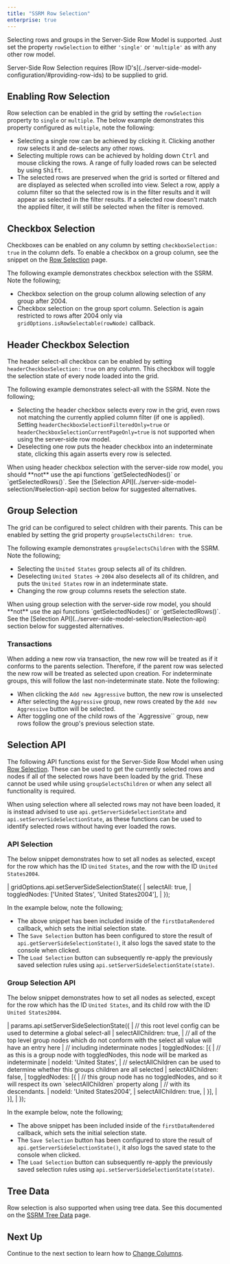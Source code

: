 ```yaml
---
title: "SSRM Row Selection"
enterprise: true
---
```


Selecting rows and groups in the Server-Side Row Model is supported.
Just set the property `rowSelection` to either `'single'` or `'multiple'` as with any other row model.

<note>
Server-Side Row Selection requires [Row ID's](../server-side-model-configuration/#providing-row-ids) to be supplied to grid.
</note>

## Enabling Row Selection

Row selection can be enabled in the grid by setting the `rowSelection` property to `single` or `multiple`. The below example demonstrates this property configured as `multiple`, note the following:

- Selecting a single row can be achieved by clicking it. Clicking another row selects it and de-selects any other rows.
- Selecting multiple rows can be achieved by holding down <kbd>Ctrl</kbd> and mouse clicking the rows. A range of fully loaded rows can be selected by using <kbd>Shift</kbd>.
- The selected rows are preserved when the grid is sorted or filtered and are displayed as selected when scrolled into view.  Select a row, apply a column filter so that the selected row is in the filter results and it will appear as selected in the filter results. If a selected row doesn’t match the applied filter, it will still be selected when the filter is removed.

<grid-example title='Click Selection' name='click-selection' type='generated' options='{ "enterprise": true, "exampleHeight": 590, "extras": ["alasql"], "modules": ["serverside", "rowgrouping"] }'></grid-example>

## Checkbox Selection

Checkboxes can be enabled on any column by setting `checkboxSelection: true` in the column defs. To enable a checkbox on a group column,
see the snippet on the [Row Selection](/row-selection/#example-groups--checkbox-selection-with-unselectable-leaf-nodes) page.

The following example demonstrates checkbox selection with the SSRM. Note the following;

- Checkbox selection on the group column allowing selection of any group after 2004.
- Checkbox selection on the group sport column. Selection is again restricted to rows after 2004 only via `gridOptions.isRowSelectable(rowNode)` callback.

<api-documentation source='grid-options/properties.json' section='selection' names='["isRowSelectable"]' ></api-documentation>

<grid-example title='Checkbox Selection' name='checkbox' type='generated' options='{ "enterprise": true, "exampleHeight": 590, "extras": ["alasql"], "modules": ["serverside", "rowgrouping"] }'></grid-example>

## Header Checkbox Selection

The header select-all checkbox can be enabled by setting `headerCheckboxSelection: true` on any column. This checkbox will toggle the selection state of every node loaded into the grid.

The following example demonstrates select-all with the SSRM. Note the following;

- Selecting the header checkbox selects every row in the grid, even rows not matching the currently applied column filter (if one is applied). Setting `headerCheckboxSelectionFilteredOnly=true` or  `headerCheckboxSelectionCurrentPageOnly=true` is not supported when using the server-side row model.
- Deselecting one row puts the header checkbox into an indeterminate state, clicking this again asserts every row is selected.

<grid-example title='Header Checkbox Selection' name='select-all' type='generated' options='{ "enterprise": true, "exampleHeight": 590, "extras": ["alasql"], "modules": ["serverside", "rowgrouping"] }'></grid-example>

<note>
When using header checkbox selection with the server-side row model, you should **not** use the api functions `getSelectedNodes()` or `getSelectedRows()`. See the [Selection API](../server-side-model-selection/#selection-api) section below for suggested alternatives.
</note>

## Group Selection

The grid can be configured to select children with their parents. This can be enabled by setting the grid property `groupSelectsChildren: true`.

The following example demonstrates `groupSelectsChildren` with the SSRM. Note the following;

- Selecting the `United States` group selects all of its children.
- Deselecting `United States` &rarr; `2004` also deselects all of its children, and puts the `United States` row in an indeterminate state.
- Changing the row group columns resets the selection state.

<grid-example title='Group Selection' name='group-selects-children' type='generated' options='{ "enterprise": true, "exampleHeight": 590, "extras": ["alasql"], "modules": ["serverside", "rowgrouping"] }'></grid-example>

<note>
When using group selection with the server-side row model, you should **not** use the api functions `getSelectedNodes()` or `getSelectedRows()`. See the [Selection API](../server-side-model-selection/#selection-api) section below for suggested alternatives.
</note>

### Transactions

When adding a new row via transaction, the new row will be treated as if it conforms to the parents selection. Therefore, if the parent row was selected the new row will be treated as selected upon creation. For indeterminate groups, this will follow the last non-indeterminate state. Note the following:

- When clicking the `Add new Aggressive` button, the new row is unselected
- After selecting the `Aggressive` group, new rows created by the `Add new Aggressive` button will be selected.
- After toggling one of the child rows of the `Aggressive`` group, new rows follow the group's previous selection state.

<grid-example title='Transactions Example' name='group-selects-children-transactions' type='generated' options='{ "enterprise": true, "exampleHeight": 590, "extras": ["alasql"], "modules": ["serverside", "rowgrouping"] }'></grid-example>

## Selection API

The following API functions exist for the Server-Side Row Model when using [Row Selection](/row-selection/#grid-selection-api). These can be used to get the currently selected rows and nodes if all of the selected rows have been loaded by the grid. These cannot be used while using `groupSelectsChildren` or when any select all functionality is required.

<api-documentation source='grid-api/api.json' section='selection' names='["getSelectedNodes", "getSelectedRows"]' ></api-documentation>

When using selection where all selected rows may not have been loaded, it is instead advised to use `api.getServerSideSelectionState` and `api.setServerSideSelectionState`, as these functions can be used to identify selected rows without having ever loaded the rows.

<api-documentation source='grid-api/api.json' section='serverSideRowModel' names='["getServerSideSelectionState", "setServerSideSelectionState"]' ></api-documentation>

### API Selection

The below snippet demonstrates how to set all nodes as selected, except for the row which has the ID `United States`, and the row with the ID `United States2004`.

<snippet spaceBetweenProperties="true">
| gridOptions.api.setServerSideSelectionState({
|     selectAll: true,
|     toggledNodes: ['United States', 'United States2004'],
| });
</snippet>

In the example below, note the following;
 - The above snippet has been included inside of the `firstDataRendered` callback, which sets the initial selection state.
 - The `Save Selection` button has been configured to store the result of `api.getServerSideSelectionState()`, it also logs the saved state to the console when clicked.
 - The `Load Selection` button can subsequently re-apply the previously saved selection rules using `api.setServerSideSelectionState(state)`.

<grid-example title='Select All API' name='api-select-all' type='generated' options='{ "enterprise": true, "exampleHeight": 590, "extras": ["alasql"], "modules": ["serverside", "rowgrouping"] }'></grid-example>

### Group Selection API

The below snippet demonstrates how to set all nodes as selected, except for the row which has the ID `United States`, and its child row with the ID `United States2004`.

<snippet spaceBetweenProperties="true">
| params.api.setServerSideSelectionState({
|     // this root level config can be used to determine a global select-all
|     selectAllChildren: true,
|     // all of the top level group nodes which do not conform with the select all value will have an entry here
|     // including indeterminate nodes
|     toggledNodes: [{
|         // as this is a group node with toggledNodes, this node will be marked as indeterminate
|         nodeId: 'United States',
|         // selectAllChildren can be used to determine whether this groups children are all selected
|         selectAllChildren: false,
|         toggledNodes: [{
|             // this group node has no toggledNodes, and so it will respect its own `selectAllChildren` property along
|             // with its descendants.
|             nodeId: 'United States2004',
|             selectAllChildren: true,
|         }],
|     }],
| });
</snippet>

In the example below, note the following;
 - The above snippet has been included inside of the `firstDataRendered` callback, which sets the initial selection state.
 - The `Save Selection` button has been configured to store the result of `api.getServerSideSelectionState()`, it also logs the saved state to the console when clicked.
 - The `Load Selection` button can subsequently re-apply the previously saved selection rules using `api.setServerSideSelectionState(state)`.


<grid-example title='Group Selection API' name='api-group-selects-children' type='generated' options='{ "enterprise": true, "exampleHeight": 590, "extras": ["alasql"], "modules": ["serverside", "rowgrouping"] }'></grid-example>

## Tree Data
Row selection is also supported when using tree data. See this documented on the [SSRM Tree Data](/server-side-model-tree-data/#selection-with-tree-data) page.

## Next Up

Continue to the next section to learn how to [Change Columns](/server-side-model-changing-columns/).

